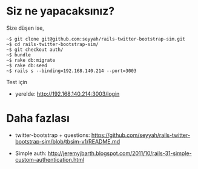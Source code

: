 # Siz ne yapacaksınız?

Size düşen ise,

	~$ git clone git@github.com:seyyah/rails-twitter-bootstrap-sim.git
	~$ cd rails-twitter-bootstrap-sim/
	~$ git checkout auth/
	~$ bundle
	~$ rake db:migrate
	~$ rake db:seed
	~$ rails s --binding=192.168.140.214 --port=3003

Test için

- yerelde: http://192.168.140.214:3003/login

# Daha fazlası

- twitter-bootstrap + questions: https://github.com/seyyah/rails-twitter-bootstrap-sim/blob/tbsim-v1/README.md

- Simple auth:
  http://jeremyjbarth.blogspot.com/2011/10/rails-31-simple-custom-authentication.html
